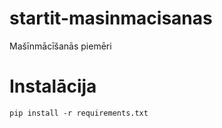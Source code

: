 # startit-masinmacisanas
Mašīnmācīšanās piemēri


# Instalācija
```
pip install -r requirements.txt
```
